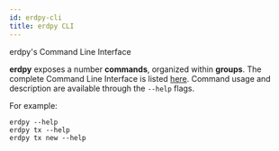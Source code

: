 ```yaml
---
id: erdpy-cli
title: erdpy CLI
---
```


erdpy's Command Line Interface

**erdpy** exposes a number **commands**, organized within **groups**. The complete Command Line Interface is listed [here](https://github.com/multiversx/mx-sdk-erdpy/blob/main/erdpy/CLI.md). Command usage and description are available through the `--help` flags.

For example:

```
erdpy --help
erdpy tx --help
erdpy tx new --help
```
